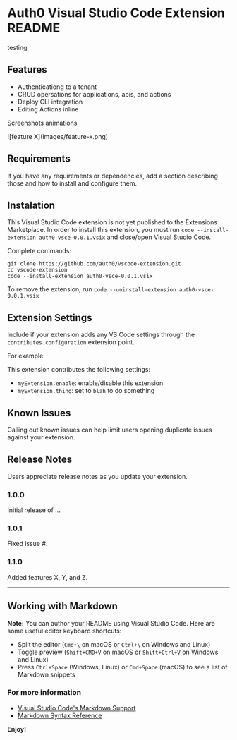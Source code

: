 # Auth0 Visual Studio Code Extension README

testing

## Features

* Authenticationg to a tenant 
* CRUD opersations for applications, apis, and actions
* Deploy CLI integration
* Editing Actions inline

Screenshots
animations 

\!\[feature X\]\(images/feature-x.png\)



## Requirements

If you have any requirements or dependencies, add a section describing those and how to install and configure them.

## Instalation

This Visual Studio Code extension is not yet published to the Extensions Marketplace. In order to install this extension, you must run `code --install-extension auth0-vsce-0.0.1.vsix` and close/open Visual Studio Code.

Complete commands:
```
git clone https://github.com/auth0/vscode-extension.git
cd vscode-extension
code --install-extension auth0-vsce-0.0.1.vsix
```

To remove the extension, run `code --uninstall-extension auth0-vsce-0.0.1.vsix`

## Extension Settings

Include if your extension adds any VS Code settings through the `contributes.configuration` extension point.

For example:

This extension contributes the following settings:

* `myExtension.enable`: enable/disable this extension
* `myExtension.thing`: set to `blah` to do something

## Known Issues

Calling out known issues can help limit users opening duplicate issues against your extension.

## Release Notes

Users appreciate release notes as you update your extension.

### 1.0.0

Initial release of ...

### 1.0.1

Fixed issue #.

### 1.1.0

Added features X, Y, and Z.

-----------------------------------------------------------------------------------------------------------

## Working with Markdown

**Note:** You can author your README using Visual Studio Code.  Here are some useful editor keyboard shortcuts:

* Split the editor (`Cmd+\` on macOS or `Ctrl+\` on Windows and Linux)
* Toggle preview (`Shift+CMD+V` on macOS or `Shift+Ctrl+V` on Windows and Linux)
* Press `Ctrl+Space` (Windows, Linux) or `Cmd+Space` (macOS) to see a list of Markdown snippets

### For more information

* [Visual Studio Code's Markdown Support](http://code.visualstudio.com/docs/languages/markdown)
* [Markdown Syntax Reference](https://help.github.com/articles/markdown-basics/)

**Enjoy!**
